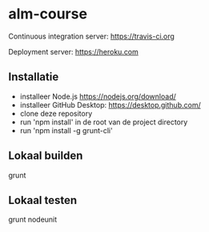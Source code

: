# alm-course

Continuous integration server:
https://travis-ci.org

Deployment server:
https://heroku.com

Installatie
-----------
- installeer Node.js https://nodejs.org/download/
- installeer GitHub Desktop: https://desktop.github.com/
- clone deze repository
- run 'npm install' in de root van de project directory
- run 'npm install -g grunt-cli'

Lokaal builden
--------------
   grunt

Lokaal testen
-------------
   grunt nodeunit